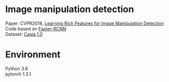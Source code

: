 # Image manipulation detection
Paper: CVPR2018, [Learning Rich Features for Image Manipulation Detection](https://arxiv.org/pdf/1805.04953.pdf)  
Code based on [Faster-RCNN](https://github.com/jwyang/faster-rcnn.pytorch/tree/pytorch-1.0)  
Dataset: [Casia 1.0](http://forensics.idealtest.org)



# Environment
Python 3.6    
pytorch  1.3.1
